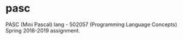 # pasc
PASC (Mini Pascal) lang - 502057 (Programming Language Concepts) Spring 2018-2019 assignment.
